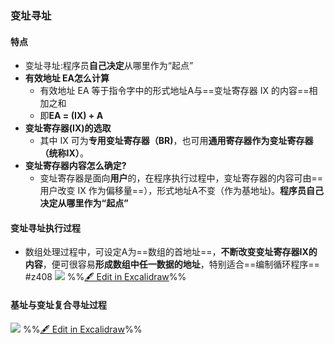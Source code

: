 ### 变址寻址
#### 特点
- 变址寻址:程序员**自己决定**从哪里作为“起点”
- **有效地址 EA怎么计算**
	- 有效地址 EA 等于指令字中的形式地址A与==变址寄存器 IX 的内容==相加之和
	- 即**EA = (IX) + A**
- **变址寄存器(IX)的选取**
	-  其中 IX 可为**专用变址寄存器（BR)**，也可用**通用寄存器作为变址寄存器（统称IX）**。
-  **变址寄存器内容怎么确定?**
	- 变址寄存器是面向**用户**的，在程序执行过程中，变址寄存器的内容可由==用户改变 IX 作为偏移量==），形式地址A不变（作为基地址)。**程序员自己决定从哪里作为“起点”**
#### 变址寻址执行过程
- 数组处理过程中，可设定A为==数组的首地址==，**不断改变变址寄存器IX的内容**，便可很容易**形成数组中任一数据的地址**，特别适合==编制循环程序== #z408 
![](%E6%8C%87%E4%BB%A4%E7%9A%84%E5%AF%BB%E5%9D%80%E6%96%B9%E5%BC%8F%202022-09-14%2020.44.05.excalidraw.svg)
%%[🖋 Edit in Excalidraw](%E6%8C%87%E4%BB%A4%E7%9A%84%E5%AF%BB%E5%9D%80%E6%96%B9%E5%BC%8F%202022-09-14%2020.44.05.excalidraw.md)%%
#### 基址与变址复合寻址过程
![](%E6%8C%87%E4%BB%A4%E7%9A%84%E5%AF%BB%E5%9D%80%E6%96%B9%E5%BC%8F%202022-09-14%2020.55.28.excalidraw.svg)
%%[🖋 Edit in Excalidraw](%E6%8C%87%E4%BB%A4%E7%9A%84%E5%AF%BB%E5%9D%80%E6%96%B9%E5%BC%8F%202022-09-14%2020.55.28.excalidraw.md)%%